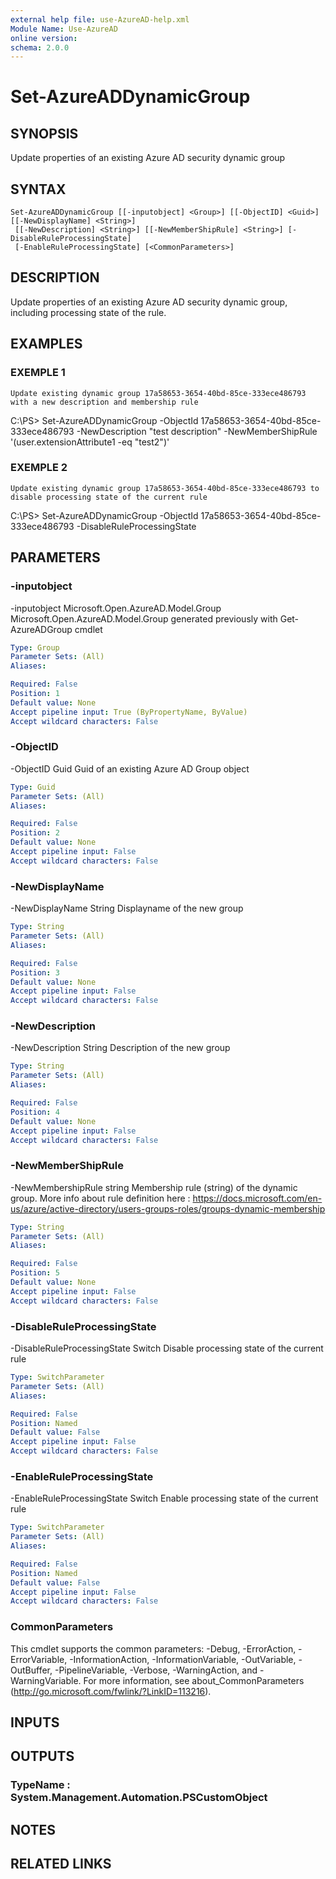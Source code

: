 ```yaml
---
external help file: use-AzureAD-help.xml
Module Name: Use-AzureAD
online version:
schema: 2.0.0
---
```


# Set-AzureADDynamicGroup

## SYNOPSIS
Update properties of an existing Azure AD security dynamic group

## SYNTAX

```
Set-AzureADDynamicGroup [[-inputobject] <Group>] [[-ObjectID] <Guid>] [[-NewDisplayName] <String>]
 [[-NewDescription] <String>] [[-NewMemberShipRule] <String>] [-DisableRuleProcessingState]
 [-EnableRuleProcessingState] [<CommonParameters>]
```

## DESCRIPTION
Update properties of an existing Azure AD security dynamic group, including processing state of the rule.

## EXAMPLES

### EXEMPLE 1
```
Update existing dynamic group 17a58653-3654-40bd-85ce-333ece486793 with a new description and membership rule
```

C:\PS\> Set-AzureADDynamicGroup -ObjectId 17a58653-3654-40bd-85ce-333ece486793 -NewDescription "test description" -NewMemberShipRule '(user.extensionAttribute1 -eq "test2")'

### EXEMPLE 2
```
Update existing dynamic group 17a58653-3654-40bd-85ce-333ece486793 to disable processing state of the current rule
```

C:\PS\> Set-AzureADDynamicGroup -ObjectId 17a58653-3654-40bd-85ce-333ece486793 -DisableRuleProcessingState

## PARAMETERS

### -inputobject
-inputobject Microsoft.Open.AzureAD.Model.Group
   Microsoft.Open.AzureAD.Model.Group generated previously with Get-AzureADGroup cmdlet

```yaml
Type: Group
Parameter Sets: (All)
Aliases:

Required: False
Position: 1
Default value: None
Accept pipeline input: True (ByPropertyName, ByValue)
Accept wildcard characters: False
```

### -ObjectID
-ObjectID Guid
Guid of an existing Azure AD Group object

```yaml
Type: Guid
Parameter Sets: (All)
Aliases:

Required: False
Position: 2
Default value: None
Accept pipeline input: False
Accept wildcard characters: False
```

### -NewDisplayName
-NewDisplayName String
Displayname of the new group

```yaml
Type: String
Parameter Sets: (All)
Aliases:

Required: False
Position: 3
Default value: None
Accept pipeline input: False
Accept wildcard characters: False
```

### -NewDescription
-NewDescription String
Description of the new group

```yaml
Type: String
Parameter Sets: (All)
Aliases:

Required: False
Position: 4
Default value: None
Accept pipeline input: False
Accept wildcard characters: False
```

### -NewMemberShipRule
-NewMembershipRule string
Membership rule (string) of the dynamic group.
More info about rule definition here : https://docs.microsoft.com/en-us/azure/active-directory/users-groups-roles/groups-dynamic-membership

```yaml
Type: String
Parameter Sets: (All)
Aliases:

Required: False
Position: 5
Default value: None
Accept pipeline input: False
Accept wildcard characters: False
```

### -DisableRuleProcessingState
-DisableRuleProcessingState Switch
Disable processing state of the current rule

```yaml
Type: SwitchParameter
Parameter Sets: (All)
Aliases:

Required: False
Position: Named
Default value: False
Accept pipeline input: False
Accept wildcard characters: False
```

### -EnableRuleProcessingState
-EnableRuleProcessingState Switch
Enable processing state of the current rule

```yaml
Type: SwitchParameter
Parameter Sets: (All)
Aliases:

Required: False
Position: Named
Default value: False
Accept pipeline input: False
Accept wildcard characters: False
```

### CommonParameters
This cmdlet supports the common parameters: -Debug, -ErrorAction, -ErrorVariable, -InformationAction, -InformationVariable, -OutVariable, -OutBuffer, -PipelineVariable, -Verbose, -WarningAction, and -WarningVariable.
For more information, see about_CommonParameters (http://go.microsoft.com/fwlink/?LinkID=113216).

## INPUTS

## OUTPUTS

### TypeName : System.Management.Automation.PSCustomObject
## NOTES

## RELATED LINKS
